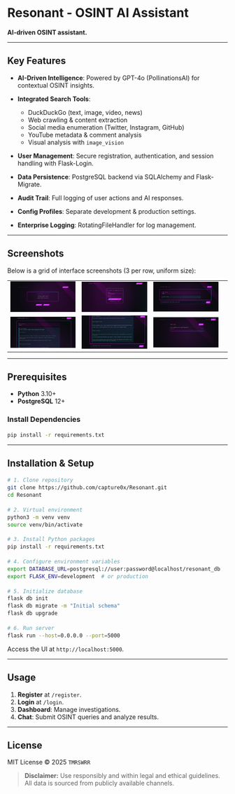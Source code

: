 # Resonant - OSINT AI Assistant

**AI-driven OSINT assistant.**

---

## Key Features

* **AI-Driven Intelligence**: Powered by GPT-4o (PollinationsAI) for contextual OSINT insights.
* **Integrated Search Tools**:

  * DuckDuckGo (text, image, video, news)
  * Web crawling & content extraction
  * Social media enumeration (Twitter, Instagram, GitHub)
  * YouTube metadata & comment analysis
  * Visual analysis with `image_vision`
* **User Management**: Secure registration, authentication, and session handling with Flask-Login.
* **Data Persistence**: PostgreSQL backend via SQLAlchemy and Flask-Migrate.
* **Audit Trail**: Full logging of user actions and AI responses.
* **Config Profiles**: Separate development & production settings.
* **Enterprise Logging**: RotatingFileHandler for log management.

---

## Screenshots

Below is a grid of interface screenshots (3 per row, uniform size):

<table style="width:100%; table-layout: fixed;">
  <tr>
    <td><img src="https://raw.githubusercontent.com/capture0x/Resonant/refs/heads/main/1.png" style="width:100%;" /></td>
    <td><img src="https://raw.githubusercontent.com/capture0x/Resonant/refs/heads/main/2.png" style="width:100%;" /></td>
    <td><img src="https://raw.githubusercontent.com/capture0x/Resonant/refs/heads/main/3.png" style="width:100%;" /></td>
  </tr>
  <tr>
    <td><img src="https://raw.githubusercontent.com/capture0x/Resonant/refs/heads/main/4.png" style="width:100%;" /></td>
    <td><img src="https://raw.githubusercontent.com/capture0x/Resonant/refs/heads/main/5.png" style="width:100%;" /></td>
    <td><img src="https://raw.githubusercontent.com/capture0x/Resonant/refs/heads/main/6.png" style="width:100%;" /></td>
    <td></td>
  </tr>
</table>

---

## Prerequisites

* **Python** 3.10+
* **PostgreSQL** 12+

### Install Dependencies

```bash
pip install -r requirements.txt
```

---

## Installation & Setup

```bash
# 1. Clone repository
git clone https://github.com/capture0x/Resonant.git
cd Resonant

# 2. Virtual environment
python3 -m venv venv
source venv/bin/activate

# 3. Install Python packages
pip install -r requirements.txt

# 4. Configure environment variables
export DATABASE_URL=postgresql://user:password@localhost/resonant_db
export FLASK_ENV=development  # or production

# 5. Initialize database
flask db init
flask db migrate -m "Initial schema"
flask db upgrade

# 6. Run server
flask run --host=0.0.0.0 --port=5000
```

Access the UI at `http://localhost:5000`.

---

## Usage

1. **Register** at `/register`.
2. **Login** at `/login`.
3. **Dashboard**: Manage investigations.
4. **Chat**: Submit OSINT queries and analyze results.

---

## License

MIT License © 2025 `TMRSWRR`

> **Disclaimer:** Use responsibly and within legal and ethical guidelines. All data is sourced from publicly available channels.
